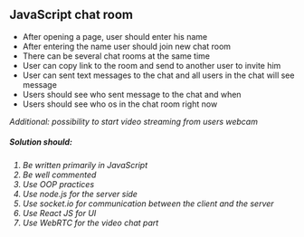 ## JavaScript chat room
* After opening a page, user should enter his name
* After entering the name user should join new chat room
* There can be several chat rooms at the same time
* User can copy link to the room and send to another user to invite him
* User can sent text messages to the chat and all users in the chat will see message
* Users should see who sent message to the chat and when
* Users should see who os in the chat room right now

<i>Additional: possibility to start video streaming from users webcam<i>

##### Solution should:
1) Be written primarily in JavaScript
2) Be well commented
3) Use OOP practices
4) Use node.js for the server side
5) Use socket.io for communication between the client and the server
6) Use React JS for UI
7) Use WebRTC for the video chat part